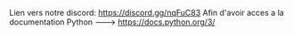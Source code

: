 Lien vers notre discord:
https://discord.gg/nqFuC83
                                                                 Afin d'avoir acces a la documentation Python ---> https://docs.python.org/3/
